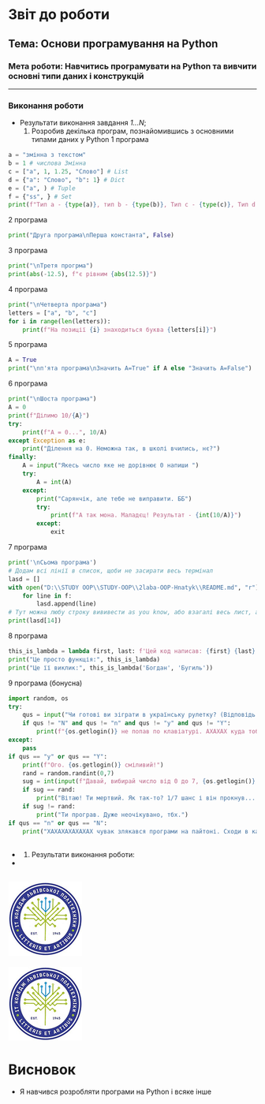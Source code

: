 # Звіт до роботи
## Тема: Основи програмування на Python
### Мета роботи: Навчитись програмувати на Python та вивчити основні типи даних і конструкцій
---
### Виконання роботи
- Результати виконання завдання *1...N*;
    1. Розробив декілька програм, познайомившись з основними типами даних у Python
1 програма
```python
a = "змінна з текстом"
b = 1 # числова Змінна
c = ["a", 1, 1.25, "Слово"] # List
d = {"a": "Слово", "b": 1} # Dict
e = ("a", ) # Tuple
f = {"ss", } # Set
print(f"Тип а - {type(a)}, тип b - {type(b)}, Тип c - {type(c)}, Тип d - {type(d)}, Тип e - {type(e)}, Тип f - {type(f)}.")
```
2 програма
```python
print("Друга програма\nПерша константа", False)
```
3 програма
```python
print("\nТретя прогрма")
print(abs(-12.5), f"є рівним {abs(12.5)}")
```
4 програма
```python
print("\nЧетверта програма")
letters = ["a", "b", "c"]
for i in range(len(letters)):
    print(f"На позиції {i} знаходиться буква {letters[i]}")
```
5 програма
```python
A = True
print("\nп'ята програма\nЗначить А=True" if A else "Значить А=False")
```
6 програма
```python
print("\nШоста програма")
A = 0
print(f"Ділимо 10/{A}")
try:
    print(f"А = 0...", 10/A)
except Exception as e:
    print("Ділення на 0. Неможна так, в школі вчились, нє?")
finally:
    A = input("Якесь число яке не дорівнює 0 напиши ")
    try:
        A = int(A)
    except:
        print("Сарянчік, але тебе не виправити. ББ")
        try:
            print(f"А так мона. Маладєц! Результат - {int(10/A)}")
        except:
            exit
```
7 програма
```python
print('\nСьома програма')
# Додам всі лінії в список, щоби не засирати весь термінал
lasd = []
with open("D:\\STUDY OOP\\STUDY-OOP\\2laba-OOP-Hnatyk\\README.md", "r") as f: #Вказав повний шлях до README.md бо Code тупий і не може знайти, адже запускається файл чогось не з папки а віртуального середовища
    for line in f:
        lasd.append(line)
# Тут можна любу строку вививести as you know, або взагалі весь лист, але мені шкода терміналу і скріни будуть не красиві. Тому вивожу 14 (15) рядок, бо там норм симовли інакше будуть не панятні якісь знаки питань
print(lasd[14])

```
8 програма
```python
this_is_lambda = lambda first, last: f'Цей код написав: {first} {last}'
print("Це просто функція:", this_is_lambda)
print("Це її виклик:", this_is_lambda('Богдан', 'Бугиль'))
```
9 програма (бонусна)
```python
import random, os
try:
    qus = input("Чи готові ви зіграти в українську рулетку? (Відповідь y = yes, n = no) ")
    if qus != "N" and qus != "n" and qus != "y" and qus != "Y":
        print(f"{os.getlogin()} не попав по клавіатурі. АХАХАХ куда тобі в ігри грати? Йди моторику рук вкачай.")
except:
    pass
if qus == "y" or qus == "Y":
    print(f"Ого. {os.getlogin()} сміливий!")
    rand = random.randint(0,7)
    sug = int(input(f"Давай, вибирай число від 0 до 7, {os.getlogin()} "))
    if sug == rand:
        print("Вітаю! Ти мертвий. Як так-то? 1/7 шанс і він прокнув... В казино б ше так везло, як тут. Чи не так? ")
    if sug != rand:
        print("Ти програв. Дуже неочікувано, тбх.")
if qus == "n" or qus == "N":
    print("ХАХАХАХАХАХАХ чувак злякався програми на пайтоні. Сходи в качалку, може там сміливість підцепиш, бо ну це крінжа якась...")
    
```
-
    1. Результати виконання роботи: 
-
![alt text](https://github.com/BobasB/it_college/raw/main/reports/pictures/logo-lit.jpg "ІТ Коледж")
-
![alt text](https://github.com/BobasB/it_college/raw/main/reports/pictures/logo-lit.jpg "ІТ Коледж")
# Висновок
- Я навчився розробляти програми на Python і всяке інше